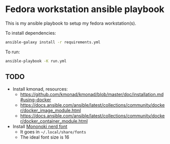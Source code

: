 # Fedora workstation ansible playbook

This is my ansible playbook to setup my fedora workstation(s).

To install dependencies:
```bash
ansible-galaxy install -r requirements.yml
```

To run: 
```bash
ansible-playbook -K run.yml
```

## TODO

- Install kmonad, resources:
    - https://github.com/kmonad/kmonad/blob/master/doc/installation.md#using-docker
    - https://docs.ansible.com/ansible/latest/collections/community/docker/docker_image_module.html
    - https://docs.ansible.com/ansible/latest/collections/community/docker/docker_container_module.html
- Install [Mononoki nerd font](https://objects.githubusercontent.com/github-production-release-asset-2e65be/27574418/6334d989-e832-4578-a511-54ef1848d66d?X-Amz-Algorithm=AWS4-HMAC-SHA256&X-Amz-Credential=AKIAIWNJYAX4CSVEH53A%2F20230905%2Fus-east-1%2Fs3%2Faws4_request&X-Amz-Date=20230905T084152Z&X-Amz-Expires=300&X-Amz-Signature=ee65174dc49ac82523038486e74aecc04d79496c0b193537bbe88f594e267e72&X-Amz-SignedHeaders=host&actor_id=37795294&key_id=0&repo_id=27574418&response-content-disposition=attachment%3B%20filename%3DMononoki.zip&response-content-type=application%2Foctet-stream)
    - It goes in `~/.local/share/fonts`
    - The ideal font size is 16
